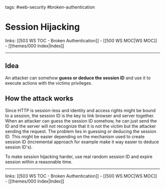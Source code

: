 tags: #web-security #broken-authentication

# Session Hijacking

links: [[503 WS TOC - Broken Authentication]] - [[500 WS MOC|WS MOC]] - [[themes/000 Index|Index]]

---

## Idea

An attacker can somehow **guess or deduce the session ID** and use it to execute actions with the victims privileges.

## How the attack works

Since HTTP is session-less and identity and access rights might be bound to a session, the session ID is the key to link browser and server together. When an attacker can guess the session ID somehow, he can just send the ID and the server will not recognize that it is not the victim but the attacker sending the request. The problem lies in guessing or deducing the session ID. This might be easier depending on the mechanism used to create session ID (incremental approach for example make it way easier to deduce session ID's). 

To make session hijacking harder, use real random session ID and expire session within a reasonable time.

---
links: [[503 WS TOC - Broken Authentication]] - [[500 WS MOC|WS MOC]] - [[themes/000 Index|Index]]